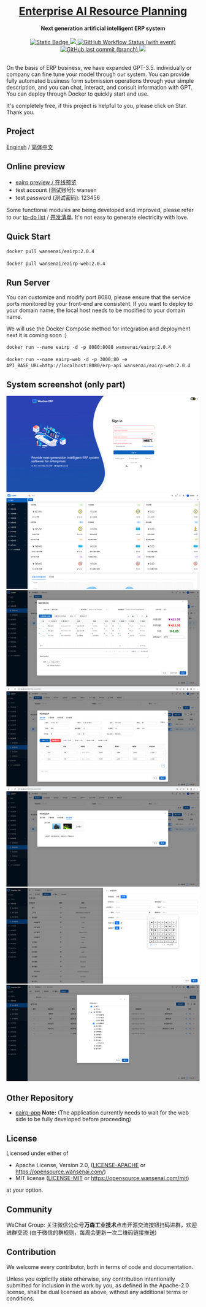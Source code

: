 <h1 align="center"><a href="#" target="_blank">Enterprise AI Resource Planning</a></h1>
<div align="center">
 <strong>
  Next generation artificial intelligent ERP system
 </strong>
</div>
<br />

<div align="center">
  <!-- Crates version -->
  <a href="https://spring.io/projects/spring-boot#learn">
    <img alt="Static Badge" src="https://img.shields.io/badge/spring-boot?label=Spring%20Boot%203.1.3">
  </a>
 <a href="https://codecov.io/gh/wansenai/eairp" > 
    <img src="https://codecov.io/gh/wansenai/eairp/graph/badge.svg?token=6OO8JX0ZVV"/> 
 </a>
  <a href="#">
    <img alt="GitHub Workflow Status (with event)" src="https://img.shields.io/github/actions/workflow/status/wansenai/wansenerp/maven.yml">
  </a>
  <!-- commits -->
  <a href="#">
    <img alt="GitHub last commit (branch)" src="https://img.shields.io/github/last-commit/wansenai/wansenerp/master">
  </a>
   <a href="">
    <img src="https://img.shields.io/github/repo-size/wansenai/eairp"/>
  </a>
</div>
<br />

On the basis of ERP business, we have expanded GPT-3.5. individually or company can fine tune your model through our system. 
You can provide fully automated business form submission operations through your simple description, and you can chat, interact, and consult information with GPT.
You can deploy through Docker to quickly start and use.

It's completely free, if this project is helpful to you, please click on Star. Thank you.

## Project
[Enginsh](https://github.com/wansenai/eairp/blob/master/README.md) / [简体中文](https://github.com/wansenai/eairp/blob/master/README_ZH.md)

## Online preview
- [eairp preview / 在线预览](https://erp.wansen.cloud/)
- test account (测试账号): wansen
- test password (测试密码): 123456

Some functional modules are being developed and improved, please refer to our [to-do list](https://github.com/wansenai/eairp/issues/118) / [开发清单](https://github.com/wansenai/eairp/issues/124). It's not easy to generate electricity with love.

## Quick Start
```shell
docker pull wansenai/eairp:2.0.4

docker pull wansenai/eairp-web:2.0.4
```
## Run Server
You can customize and modify port 8080, please ensure that the service ports monitored by your front-end are consistent.
If you want to deploy to your domain name, the local host needs to be modified to your domain name.

We will use the Docker Compose method for integration and deployment next it is coming soon :)

```shell
docker run --name eairp -d -p 8080:8088 wansenai/eairp:2.0.4

docker run --name eairp-web -d -p 3000:80 -e API_BASE_URL=http://localhost:8080/erp-api wansenai/eairp-web:2.0.4
```

## System screenshot (only part)
![](images/login-page-en.png)
![](images/home-page-zh.png)
![](images/retail-shipment.png)
![](images/product-add-one.png)
![](images/product-add-two.png)
![](images/add-menu-zh.png)
![](images/role-permission-zh.png)

## Other Repository
- [eairp-app](https://github.com/wansenai/eairp-app)  **Note:** (The application currently needs to wait for the web side to be fully developed before proceeding)

## License

Licensed under either of

- Apache License, Version 2.0, ([LICENSE-APACHE](LICENSE-APACHE) or https://opensource.wansenai.com/)
- MIT license ([LICENSE-MIT](LICENSE-MIT) or https://opensource.wansenai.com/mit)

at your option.

## Community
WeChat Group: 关注微信公众号**万森工业技术**点击开源交流按钮扫码进群，欢迎进群交流
(由于微信的群规则，每周会更新一次二维码链接推送)

## Contribution
We welcome every contributor, both in terms of code and documentation.

Unless you explicitly state otherwise, any contribution intentionally submitted for inclusion in the
work by you, as defined in the Apache-2.0 license, shall be dual licensed as above, without any
additional terms or conditions.
